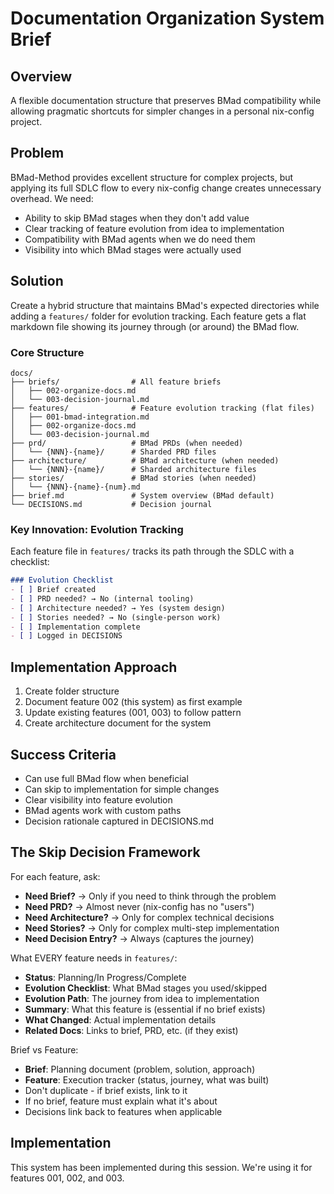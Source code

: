 # Documentation Organization System Brief

## Overview

A flexible documentation structure that preserves BMad compatibility while allowing pragmatic shortcuts for simpler changes in a personal nix-config project.

## Problem

BMad-Method provides excellent structure for complex projects, but applying its full SDLC flow to every nix-config change creates unnecessary overhead. We need:

- Ability to skip BMad stages when they don't add value
- Clear tracking of feature evolution from idea to implementation
- Compatibility with BMad agents when we do need them
- Visibility into which BMad stages were actually used

## Solution

Create a hybrid structure that maintains BMad's expected directories while adding a `features/` folder for evolution tracking. Each feature gets a flat markdown file showing its journey through (or around) the BMad flow.

### Core Structure

```
docs/
├── briefs/                # All feature briefs
│   ├── 002-organize-docs.md
│   └── 003-decision-journal.md
├── features/              # Feature evolution tracking (flat files)
│   ├── 001-bmad-integration.md
│   ├── 002-organize-docs.md
│   └── 003-decision-journal.md
├── prd/                   # BMad PRDs (when needed)
│   └── {NNN}-{name}/      # Sharded PRD files
├── architecture/          # BMad architecture (when needed)
│   └── {NNN}-{name}/      # Sharded architecture files
├── stories/               # BMad stories (when needed)
│   └── {NNN}-{name}-{num}.md
├── brief.md               # System overview (BMad default)
└── DECISIONS.md           # Decision journal
```

### Key Innovation: Evolution Tracking

Each feature file in `features/` tracks its path through the SDLC with a checklist:

```markdown
### Evolution Checklist
- [ ] Brief created
- [ ] PRD needed? → No (internal tooling)
- [ ] Architecture needed? → Yes (system design)
- [ ] Stories needed? → No (single-person work)
- [ ] Implementation complete
- [ ] Logged in DECISIONS
```

## Implementation Approach

1. Create folder structure
2. Document feature 002 (this system) as first example
3. Update existing features (001, 003) to follow pattern
4. Create architecture document for the system

## Success Criteria

- Can use full BMad flow when beneficial
- Can skip to implementation for simple changes
- Clear visibility into feature evolution
- BMad agents work with custom paths
- Decision rationale captured in DECISIONS.md

## The Skip Decision Framework

For each feature, ask:
- **Need Brief?** → Only if you need to think through the problem
- **Need PRD?** → Almost never (nix-config has no "users")
- **Need Architecture?** → Only for complex technical decisions  
- **Need Stories?** → Only for complex multi-step implementation
- **Need Decision Entry?** → Always (captures the journey)

What EVERY feature needs in `features/`:
- **Status**: Planning/In Progress/Complete
- **Evolution Checklist**: What BMad stages you used/skipped
- **Evolution Path**: The journey from idea to implementation
- **Summary**: What this feature is (essential if no brief exists)
- **What Changed**: Actual implementation details
- **Related Docs**: Links to brief, PRD, etc. (if they exist)

Brief vs Feature:
- **Brief**: Planning document (problem, solution, approach)
- **Feature**: Execution tracker (status, journey, what was built)
- Don't duplicate - if brief exists, link to it
- If no brief, feature must explain what it's about
- Decisions link back to features when applicable

## Implementation

This system has been implemented during this session. We're using it for features 001, 002, and 003.